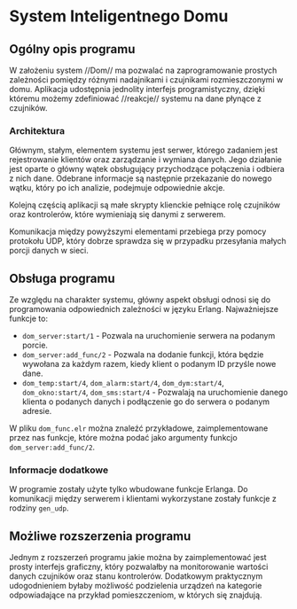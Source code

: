 # System Inteligentnego Domu


## Ogólny opis programu

W założeniu system //Dom// ma pozwalać na zaprogramowanie prostych zależności pomiędzy różnymi nadajnikami i czujnikami rozmieszczonymi w domu. Aplikacja udostępnia jednolity interfejs programistyczny, dzięki któremu możemy zdefiniować //reakcje// systemu na dane płynące z czujników.

### Architektura

Głównym, stałym, elementem systemu jest serwer, którego zadaniem jest rejestrowanie klientów oraz zarządzanie i wymiana danych. Jego działanie jest oparte o główny wątek obsługujący przychodzące połączenia i odbiera z nich dane. Odebrane informacje są następnie przekazanie do nowego wątku, który po ich analizie, podejmuje odpowiednie akcje.

Kolejną częścią aplikacji są małe skrypty klienckie pełniące rolę czujników oraz kontrolerów, które wymieniają się danymi z serwerem.

Komunikacja między powyższymi elementami przebiega przy pomocy protokołu UDP, który dobrze sprawdza się w przypadku przesyłania małych porcji danych w sieci.

## Obsługa programu

Ze względu na charakter systemu, główny aspekt obsługi odnosi się do programowania odpowiednich zależności w języku Erlang. Najważniejsze funkcje to:
  * `dom_server:start/1` - Pozwala na uruchomienie serwera na podanym porcie.
  * `dom_server:add_func/2` - Pozwala na dodanie funkcji, która będzie wywołana za każdym razem, kiedy klient o podanym ID przyśle nowe dane.
  * `dom_temp:start/4`, `dom_alarm:start/4`, `dom_dym:start/4`, `dom_okno:start/4`, `dom_sms:start/4` - Pozwalają na uruchomienie danego klienta o podanych danych i podłączenie go do serwera o podanym adresie.

W pliku `dom_func.elr` można znaleźć przykładowe, zaimplementowane przez nas funkcje, które można podać jako argumenty funkcjo `dom_server:add_func/2`.
### Informacje dodatkowe
W programie zostały użyte tylko wbudowane funkcje Erlanga. Do komunikacji między serwerem i klientami wykorzystane zostały funkcje z rodziny `gen_udp`.

## Możliwe rozszerzenia programu

Jednym z rozszerzeń programu jakie można by zaimplementować jest prosty interfejs graficzny, który pozwalałby na monitorowanie wartości danych czujników oraz stanu kontrolerów. Dodatkowym praktycznym udogodnieniem byłaby możliwość podzielenia urządzeń na kategorie odpowiadające na przykład pomieszczeniom, w których się znajdują.
